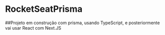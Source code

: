 # RocketSeatPrisma

##Projeto em construção com prisma, usando TypeScript, e posteriormente vai usar React com Next.JS
